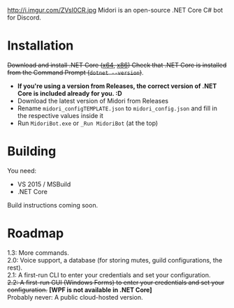 http://i.imgur.com/ZVsI0CR.jpg
Midori is an open-source .NET Core C# bot for Discord.  

# Installation  
~~Download and install .NET Core ([x64](https://go.microsoft.com/fwlink/?LinkID=836279), [x86](https://go.microsoft.com/fwlink/?LinkID=836288))
Check that .NET Core is installed from the Command Prompt (`dotnet --version`)~~.
* **If you're using a version from Releases, the correct version of .NET Core is included already for you. :D**
* Download the latest version of Midori from Releases  
* Rename `midori_configTEMPLATE.json` to `midori_config.json` and fill in the respective values inside it  
* Run `MidoriBot.exe` or `_Run MidoriBot` (at the top)  
  
# Building
You need: 
* VS 2015 / MSBuild
* .NET Core

Build instructions coming soon.

# Roadmap
1.3: More commands.  
2.0: Voice support, a database (for storing mutes, guild configurations, the rest).  
2.1: A first-run CLI to enter your credentials and set your configuration.  
~~2.2: A first-run GUI (Windows Forms) to enter your credentials and set your configuration.~~ **[WPF is not available in .NET Core]**  
Probably never: A public cloud-hosted version.  
